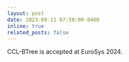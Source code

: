 ```yaml
---
layout: post
date: 2023-09-11 07:59:00-0400
inline: true
related_posts: false
---
```


CCL-BTree is accepted at EuroSys 2024.
<!-- <strong style="color: var(--global-award-color);font-size:15px;font-family:monospace;font-weight:900;">Best Paper Award at HPCA 2023</strong> -->
